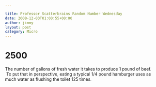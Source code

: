 ```yaml
---

title: Professor Scatterbrains Random Number Wednesday
date: 2008-12-03T01:00:55+00:00
author: jimmy
layout: post
category: Micro
---
```


# 2500

    
The number of gallons of fresh water it takes to produce 1 pound of beef.  To put that in perspective, eating a typical 1/4 pound hamburger uses as much water as flushing the toilet 125 times.